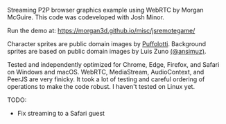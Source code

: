 Streaming P2P browser graphics example using WebRTC by Morgan
McGuire. This code was codeveloped with Josh Minor.

Run the demo at: https://morgan3d.github.io/misc/jsremotegame/

Character sprites are public domain images by [Puffolotti](https://opengameart.org/users/puffolotti).
Background sprites are based on public domain images by Luis Zuno [(@ansimuz)](https://opengameart.org/content/industrial-parallax-background).

Tested and independently optimized for Chrome, Edge, Firefox, and Safari on Windows and macOS.
WebRTC, MediaStream, AudioContext, and PeerJS are very finicky. It took a lot of testing and
careful ordering of operations to make the code robust.
I haven't tested on Linux yet.

TODO:

- Fix streaming to a Safari guest
